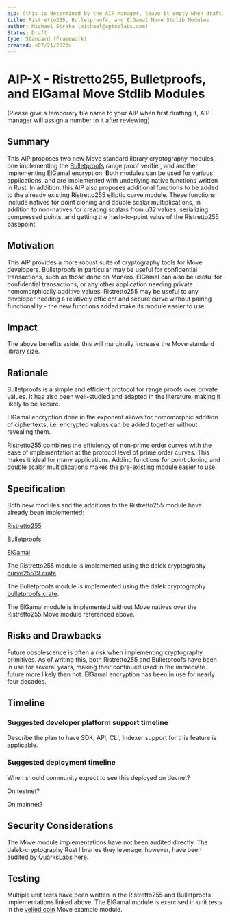 ```yaml
---
aip: (this is determined by the AIP Manager, leave it empty when drafting)
title: Ristretto255, Bulletproofs, and ElGamal Move Stdlib Modules
author: Michael Straka (michael@aptoslabs.com)
Status: Draft
type: Standard (Framework)
created: <07/21/2023>
---
```


# AIP-X - Ristretto255, Bulletproofs, and ElGamal Move Stdlib Modules
  
(Please give a temporary file name to your AIP when first drafting it, AIP manager will assign a number to it after reviewing)
## Summary

This AIP proposes two new Move standard library cryptography modules, one implementing the [Bulletproofs](https://eprint.iacr.org/2017/1066.pdf) range proof verifier, and another implementing ElGamal encryption. Both modules can be used for various applications, and are implemented with underlying native functions written in Rust. In addition, this AIP also proposes additional functions to be added to the already existing Ristretto255 elliptic curve module. These functions include natives for point cloning and double scalar multiplications, in addition to non-natives for creating scalars from u32 values, serializing compressed points, and getting the hash-to-point value of the Ristretto255 basepoint. 

## Motivation

This AIP provides a more robust suite of cryptography tools for Move developers. Bulletproofs in particular may be useful for confidential transactions, such as those done on Monero.  ElGamal can also be useful for confidential transactions, or any other application needing private homomorphically additive values. Ristretto255 may be useful to any developer needing a relatively efficient and secure curve without pairing functionality - the new functions added make its module easier to use. 

## Impact

The above benefits aside, this will marginally increase the Move standard library size. 

## Rationale

Bulletproofs is a simple and efficient protocol for range proofs over private values. It has also been well-studied and adapted in the literature, making it likely to be secure. 

ElGamal encryption done in the exponent allows for homomorphic addition of ciphertexts, i.e. encrypted values can be added together without revealing them. 

Ristretto255 combines the efficiency of non-prime order curves with the ease of implementation at the protocol level of prime order curves. This makes it ideal for many applications. Adding functions for point cloning and double scalar multiplications makes the pre-existing module easier to use. 


## Specification

Both new modules and the additions to the Ristretto255 module have already been implemented:

[Ristretto255](https://github.com/aptos-labs/aptos-core/blob/main/aptos-move/framework/aptos-stdlib/sources/cryptography/ristretto255.move)

[Bulletproofs](https://github.com/aptos-labs/aptos-core/blob/main/aptos-move/framework/aptos-stdlib/sources/cryptography/ristretto255_bulletproofs.move)

[ElGamal](https://github.com/aptos-labs/aptos-core/blob/main/aptos-move/framework/aptos-stdlib/sources/cryptography/ristretto255_elgamal.move)

The Ristretto255 module is implemented using the dalek cryptography [curve25519 crate](https://github.com/dalek-cryptography/curve25519-dalek).

The Bulletproofs module is implemented using the dalek cryptography [bulletproofs crate](https://github.com/dalek-cryptography/bulletproofs).

The ElGamal module is implemented without Move natives over the Ristretto255 Move module referenced above. 

## Risks and Drawbacks

Future obsolescence is often a risk when implementing cryptography primitives. As of writing this, both Ristretto255 and Bulletproofs have been in use for several years, making their continued used in the immediate future more likely than not. ElGamal encryption has been in use for nearly four decades.  
## Timeline

### Suggested developer platform support timeline

Describe the plan to have SDK, API, CLI, Indexer support for this feature is applicable. 

### Suggested deployment timeline

When should community expect to see this deployed on devnet?

On testnet?

On mainnet?

## Security Considerations

The Move module implementations have not been audited directly. The dalek-cryptography Rust libraries they leverage, however, have been audited by QuarksLabs [here](https://blog.quarkslab.com/resources/2019-08-26-audit-dalek-libraries/19-06-594-REP.pdf).

## Testing

Multiple unit tests have been written in the Ristretto255 and Bulletproofs implementations linked above. The ElGamal module is exercised in unit tests in the [veiled coin](https://github.com/aptos-labs/aptos-core/blob/main/aptos-move/move-examples/veiled_coin/sources/veiled_coin.move) Move example module.
